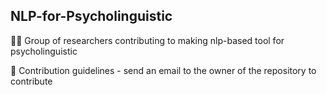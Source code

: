 ## NLP-for-Psycholinguistic


🙋‍♀️ Group of researchers contributing to making nlp-based tool for psycholinguistic

🌈 Contribution guidelines - send an email to the owner of the repository to contribute


